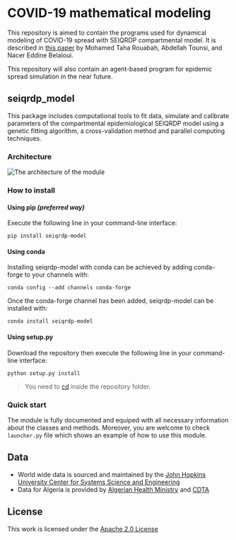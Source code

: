 # COVID-19 mathematical modeling

This repository is aimed to contain the programs used for dynamical modeling of COVID-19 spread with SEIQRDP compartmental model. It is described in [this paper](https://www.researchgate.net/publication/341655849_Early_dynamics_of_COVID-19_in_Algeria_a_model-based_study) by Mohamed Taha Rouabah, Abdellah Tounsi, and Nacer Eddine Belaloui.

This repository will also contain an agent-based program for epidemic spread simulation in the near future.

## seiqrdp_model

This package includes computational tools to fit data, simulate and calibrate
parameters of the compartmental epidemiological SEIQRDP model using a genetic
fitting algorithm, a cross-validation method and parallel computing techniques.

### Architecture

![The architecture of the module](https://github.com/Taha-Rouabah/COVID-19/raw/master/images/SEIRQDPDiag.png)

### How to install

#### Using pip _(preferred way)_

Execute the following line in your command-line interface:

```
pip install seiqrdp-model
```

#### Using conda
Installing seiqrdp-model with conda can be achieved by adding conda-forge to your channels with:

```
conda config --add channels conda-forge
```

Once the conda-forge channel has been added, seiqrdp-model can be installed with:

```
conda install seiqrdp-model
```


#### Using setup.py

Download the repository then execute the following line in your command-line interface:

```
python setup.py install
```

> You need to [cd](<https://en.wikipedia.org/wiki/Cd_(command)>) inside the repository folder.

### Quick start

The module is fully documented and equiped with all necessary information
about the classes and methods.
Moreover, you are welcome to check `launcher.py` file which shows an example of
how to use this module.

## Data

- World wide data is sourced and maintained by the [John Hopkins University Center for Systems Science and Engineering](https://raw.githubusercontent.com/datasets/covid-19/master/data/time-series-19-covid-combined.csv)
- Data for Algeria is provided by [Algerian Health Ministry](http://covid19.sante.gov.dz/carte/) and [CDTA](https://covid19.cdta.dz/dashboard/production/index.php#)

## License

This work is licensed under the [Apache 2.0 License](https://github.com/Taha-Rouabah/COVID-19/blob/master/LICENSE)
